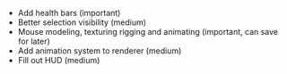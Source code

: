 - Add health bars (important)
- Better selection visibility (medium)
- Mouse modeling, texturing rigging and animating (important, can save for later)
- Add animation system to renderer (medium)
- Fill out HUD (medium)
